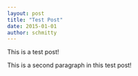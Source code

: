 ```yaml
---
layout: post
title: "Test Post"
date: 2015-01-01
author: schmitty
---
```


This is a test post!

This is a second paragraph in this test post!
